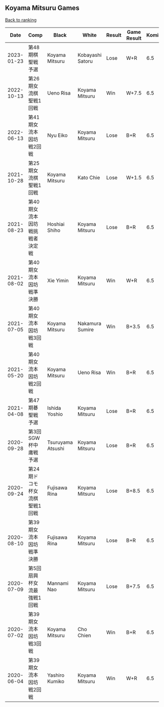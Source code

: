 ## Koyama Mitsuru Games

[Back to ranking](../../index.md)




| **Date** | **Comp** | **Black** | **White** | **Result** | **Game Result** | **Komi** | **Rating** | **Diff** | 
| --- | --- | --- | --- | --- | --- | --- | --- | --- |
| 2023-01-23 | 第48期棋聖戦予選 | Koyama Mitsuru | Kobayashi Satoru | Lose | W+R | 6.5 | 2391 | -30 | 
| 2022-10-13 | 第26期女流棋聖戦1回戦 | Ueno Risa | Koyama Mitsuru | Win | W+7.5 | 6.5 | 2421 | -224 | 
| 2022-06-13 | 第41期女流本因坊戦2回戦  | Nyu Eiko | Koyama Mitsuru | Lose | B+R | 6.5 | 2645 | 100 | 
| 2021-10-28 | 第25期女流棋聖戦1回戦 | Koyama Mitsuru | Kato Chie | Lose | W+1.5 | 6.5 | 2545 | -117 | 
| 2021-08-23 | 第40期女流本因坊戦挑戦者決定戦  | Hoshiai Shiho | Koyama Mitsuru | Lose | B+R | 6.5 | 2662 | 7 | 
| 2021-08-02 | 第40期女流本因坊戦準決勝  | Xie Yimin | Koyama Mitsuru | Win | W+R | 6.5 | 2655 | 258 | 
| 2021-07-05 | 第40期女流本因坊戦3回戦 | Koyama Mitsuru | Nakamura Sumire | Win | B+3.5 | 6.5 | 2397 | 381 | 
| 2021-05-20 | 第40期女流本因坊戦2回戦  | Koyama Mitsuru | Ueno Risa | Win | B+R | 6.5 | 2016 | 264 | 
| 2021-04-08 | 第47期碁聖戦予選 | Ishida Yoshio | Koyama Mitsuru | Lose | B+R | 6.5 | 1752 | 0 | 
| 2020-09-28 | 第3回SGW杯中庸戦予選 | Tsuruyama Atsushi | Koyama Mitsuru | Lose | B+R | 6.5 | 1752 | 42 | 
| 2020-09-24 | 第24期ドコモ杯女流棋聖戦1回戦 | Fujisawa Rina | Koyama Mitsuru | Lose | B+8.5 | 6.5 | 1710 | -132 | 
| 2020-08-10 | 第39期女流本因坊戦準決勝  | Fujisawa Rina | Koyama Mitsuru | Lose | B+R | 6.5 | 1842 | -7 | 
| 2020-07-09 | 第5回扇興杯女流最強戦1回戦 | Mannami Nao | Koyama Mitsuru | Lose | B+7.5 | 6.5 | 1849 | -153 | 
| 2020-07-02 | 第39期女流本因坊戦3回戦 | Koyama Mitsuru | Cho Chien | Win | B+R | 6.5 | 2002 | -71 | 
| 2020-06-04 | 第39期女流本因坊戦2回戦 | Yashiro Kumiko | Koyama Mitsuru | Win | W+R | 6.5 | 2073 | missing |




